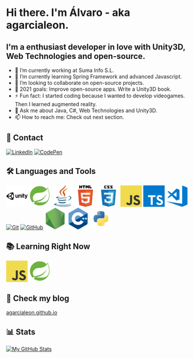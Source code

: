 # Hi there. I'm Álvaro - aka agarcialeon.

## I'm a enthusiast developer in love with Unity3D, Web Technologies and open-source.

- 🔭 I’m currently working at Suma Info S.L.
- 🌱 I’m currently learning Spring Framework and advanced Javascript.
- 👯 I’m looking to collaborate on open-source projects.
- 🥅 2021 goals: Improve open-source apps. Write a Unity3D book.
- ⚡ Fun fact: I started coding because I wanted to develop videogames. Then I learned augmented reality.
- 💬 Ask me about Java, C#, Web Technologies and Unity3D.
- 📫 How to reach me: Check out next section.

<!--
Here are some ideas to get you started:

- 🔭 I’m currently working on ...
- 🌱 I’m currently learning ...
- 👯 I’m looking to collaborate on ...
- 🤔 I’m looking for help with ...
- 💬 Ask me about ...
- 📫 How to reach me: ...
- 😄 Pronouns: ...
- ⚡ Fun fact: ...

-->

## 💬 Contact

[<img alt="LinkedIn" width="40" height="32" src="https://cdn.jsdelivr.net/npm/simple-icons@v3/icons/linkedin.svg" />][LinkedIn]
[<img alt="CodePen" width="40" height="32" src="https://cdn.jsdelivr.net/npm/simple-icons@v3/icons/codepen.svg" />][CodePen]
<!--
[<img alt="StackOverflow" width="40" height="32" src="https://cdn.jsdelivr.net/npm/simple-icons@v3/icons/stackoverflow.svg" />][StackOverflow]
-->

## 🛠 Languages and Tools


[<img alt="Unity3D" width="58" src="https://raw.githubusercontent.com/github/explore/80688e429a7d4ef2fca1e82350fe8e3517d3494d/topics/unity/unity.png" />][Unity3D]
[<img alt="Spring Framework" width="58" src="https://raw.githubusercontent.com/github/explore/80688e429a7d4ef2fca1e82350fe8e3517d3494d/topics/spring-boot/spring-boot.png" />][Spring Framework]
[<img alt="Java" width="58" src="https://raw.githubusercontent.com/github/explore/80688e429a7d4ef2fca1e82350fe8e3517d3494d/topics/java/java.png" />][Java]
[<img alt="HTML" width="58" src="https://raw.githubusercontent.com/github/explore/80688e429a7d4ef2fca1e82350fe8e3517d3494d/topics/html/html.png" />][HTML]
[<img alt="CSS" width="58" src="https://raw.githubusercontent.com/github/explore/80688e429a7d4ef2fca1e82350fe8e3517d3494d/topics/css/css.png" />][CSS]
[<img alt="JavaScript" width="58" src="https://raw.githubusercontent.com/github/explore/80688e429a7d4ef2fca1e82350fe8e3517d3494d/topics/javascript/javascript.png" />][JavaScript]
[<img alt="TypeScript" width="58" src="https://raw.githubusercontent.com/github/explore/80688e429a7d4ef2fca1e82350fe8e3517d3494d/topics/typescript/typescript.png" />][TypeScript]
[<img alt="Visual Studio" width="58" src="https://raw.githubusercontent.com/github/explore/80688e429a7d4ef2fca1e82350fe8e3517d3494d/topics/visual-studio-code/visual-studio-code.png" />][Visual Studio]
[<img alt="Git" width="58" src="https://www.vectorlogo.zone/logos/git-scm/git-scm-icon.svg" />][Git]
[<img alt="GitHub" width="58" src="https://cdn.jsdelivr.net/npm/simple-icons@v3/icons/github.svg" />][GitHub]
[<img alt="Node" width="58" src="https://raw.githubusercontent.com/github/explore/80688e429a7d4ef2fca1e82350fe8e3517d3494d/topics/nodejs/nodejs.png" />][Node]
[<img alt="[C++" width="58" src="https://raw.githubusercontent.com/github/explore/80688e429a7d4ef2fca1e82350fe8e3517d3494d/topics/cpp/cpp.png" />][C++]
[<img alt="Python" width="58" src="https://raw.githubusercontent.com/github/explore/80688e429a7d4ef2fca1e82350fe8e3517d3494d/topics/python/python.png" />][Python]

## 📚 Learning Right Now

[<img alt="JavaScript" width="58" src="https://raw.githubusercontent.com/github/explore/80688e429a7d4ef2fca1e82350fe8e3517d3494d/topics/javascript/javascript.png" />][JavaScript]
[<img alt="Spring Framework" width="58" src="https://raw.githubusercontent.com/github/explore/80688e429a7d4ef2fca1e82350fe8e3517d3494d/topics/spring-boot/spring-boot.png" />][Spring Framework]

## 📃 Check my blog

[agarcialeon.github.io](https://agarcialeon.github.io/blog/)

## 📊 Stats

[![My GitHub Stats](https://github-readme-stats.vercel.app/api?username=agarcialeon&show_icons=true&hide_border=true&theme=vue)](https://github.com/anuraghazra/github-readme-stats)

<!-- Reference URLs -->
[Unity3D]: https://unity.com/es
[Spring Framework]: https://spring.io/
[Java]: https://www.java.com/es/download/
[LinkedIn]: https://www.linkedin.com/in/algarleon/
[CodePen]: https://codepen.io/algarle
[HTML]: https://github.com/search?q=html
[CSS]: https://github.com/search?q=css
[JavaScript]: https://github.com/search?q=javascript
[TypeScript]: https://www.typescriptlang.org/
[GraphQL]: https://graphql.org/
[Node]: https://nodejs.org/en/
[C++]: https://github.com/search?q=cpp
[Python]: https://github.com/search?q=python
[Visual Studio]: https://code.visualstudio.com/
[Git]: https://git-scm.com/
[GitHub]: https://github.com/
